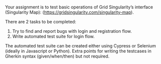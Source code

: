 
Your assignment is to test basic operations of Grid Singularity’s interface (Singularity Map): (https://gridsingularity.com/singularity-map).

There are 2 tasks to be completed: 
1. Try to find and report bugs with login and registration flow.
2. Write automated test suite for login flow.

The automated test suite can be created either using Cypress or Selenium (ideally in Javascript or Python).
Extra points for writing the testcases in Gherkin syntax (given/when/then) but not required.
